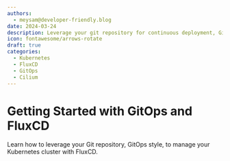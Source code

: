 ```yaml
---
authors:
  - meysam@developer-friendly.blog
date: 2024-03-24
description: Leverage your git repository for continuous deployment, GitOps style, with FluxCD.
icon: fontawesome/arrows-rotate
draft: true
categories:
  - Kubernetes
  - FluxCD
  - GitOps
  - Cilium
---
```


# Getting Started with GitOps and FluxCD

Learn how to leverage your Git repository, GitOps style, to manage your
Kubernetes cluster with FluxCD.
